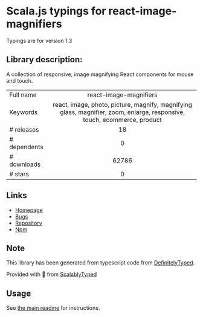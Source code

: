 
# Scala.js typings for react-image-magnifiers

Typings are for version 1.3

## Library description:
A collection of responsive, image magnifying React components for mouse and touch.

|                    |                 |
| ------------------ | :-------------: |
| Full name          | react-image-magnifiers |
| Keywords           | react, image, photo, picture, magnify, magnifying glass, magnifier, zoom, enlarge, responsive, touch, ecommerce, product |
| # releases         | 18 |
| # dependents       | 0 |
| # downloads        | 62786 |
| # stars            | 0 |

## Links
- [Homepage](https://adamrisberg.github.io/react-image-magnifiers)
- [Bugs](https://github.com/adamrisberg/react-image-magnifiers/issues)
- [Repository](https://github.com/adamrisberg/react-image-magnifiers)
- [Npm](https://www.npmjs.com/package/react-image-magnifiers)
    


## Note
This library has been generated from typescript code from [DefinitelyTyped](https://definitelytyped.org).

Provided with :purple_heart: from [ScalablyTyped](https://github.com/oyvindberg/ScalablyTyped)

## Usage
See [the main readme](../../readme.md) for instructions.


